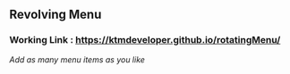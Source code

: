 
## Revolving Menu

### Working Link : https://ktmdeveloper.github.io/rotatingMenu/

*Add as many menu items as you like*
